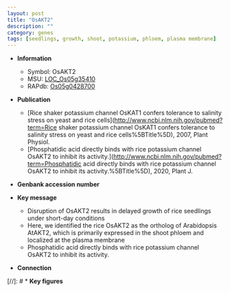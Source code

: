 ```yaml
---
layout: post
title: "OsAKT2"
description: ""
category: genes
tags: [seedlings, growth, shoot, potassium, phloem, plasma membrane]
---
```


* **Information**  
    + Symbol: OsAKT2  
    + MSU: [LOC_Os05g35410](http://rice.plantbiology.msu.edu/cgi-bin/ORF_infopage.cgi?orf=LOC_Os05g35410)  
    + RAPdb: [Os05g0428700](http://rapdb.dna.affrc.go.jp/viewer/gbrowse_details/irgsp1?name=Os05g0428700)  

* **Publication**  
    + [Rice shaker potassium channel OsKAT1 confers tolerance to salinity stress on yeast and rice cells](http://www.ncbi.nlm.nih.gov/pubmed?term=Rice shaker potassium channel OsKAT1 confers tolerance to salinity stress on yeast and rice cells%5BTitle%5D), 2007, Plant Physiol.
    + [Phosphatidic acid directly binds with rice potassium channel OsAKT2 to inhibit its activity.](http://www.ncbi.nlm.nih.gov/pubmed?term=Phosphatidic acid directly binds with rice potassium channel OsAKT2 to inhibit its activity.%5BTitle%5D), 2020, Plant J.

* **Genbank accession number**  

* **Key message**  
    + Disruption of OsAKT2 results in delayed growth of rice seedlings under short-day conditions
    + Here, we identified the rice OsAKT2 as the ortholog of Arabidopsis AtAKT2, which is primarily expressed in the shoot phloem and localized at the plasma membrane
    + Phosphatidic acid directly binds with rice potassium channel OsAKT2 to inhibit its activity.

* **Connection**  

[//]: # * **Key figures**  


